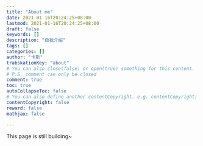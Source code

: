 ```yaml
---
title: "About me"
date: 2021-01-16T20:24:25+08:00
lastmod: 2021-01-16T20:24:25+08:00
draft: false
keywords: []
description: "自我介绍"
tags: []
categories: []
author: "卡斯"
trabskationKey: "about"
# You can also close(false) or open(true) something for this content.
# P.S. comment can only be closed
comment: true
toc: true
autoCollapseToc: false
# You can also define another contentCopyright. e.g. contentCopyright: "This is another copyright."
contentCopyright: false
reward: false
mathjax: false

---
```

This page is still building~
